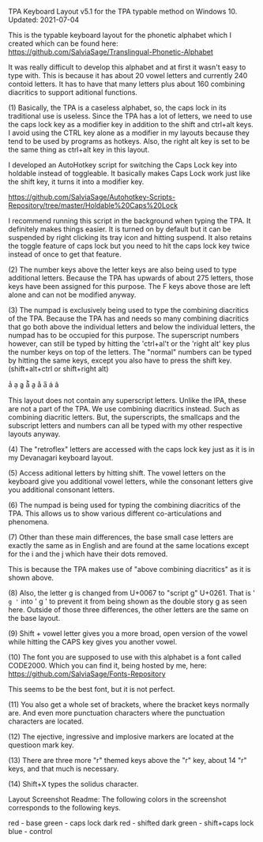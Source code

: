 TPA Keyboard Layout v5.1 for the TPA typable method on Windows 10.
Updated: 2021-07-04

This is the typable keyboard layout for the phonetic alphabet which I created which can be found here:
https://github.com/SalviaSage/Translingual-Phonetic-Alphabet

It was really difficult to develop this alphabet and at first it wasn't easy to type with.
This is because it has about 20 vowel letters and currently 240 contoid letters.
It has to have that many letters plus about 160 combining diacritics to support aditional functions.

(1) Basically, the TPA is a caseless alphabet, so, the caps lock in its traditional use is useless. 
Since the TPA has a lot of letters, we need to use the caps lock key as a modifier key in addition to the shift and ctrl+alt keys.
I avoid using the CTRL key alone as a modifier in my layouts because they tend to be used by programs as hotkeys.
Also, the right alt key is set to be the same thing as ctrl+alt key in this layout.

I developed an AutoHotkey script for switching the Caps Lock key into holdable instead of toggleable.
It basically makes Caps Lock work just like the shift key, it turns it into a modifier key.

https://github.com/SalviaSage/Autohotkey-Scripts-Repository/tree/master/Holdable%20Caps%20Lock

I recommend running this script in the background when typing the TPA. It definitely makes things easier.
It is turned on by default but it can be suspended by right clicking its tray icon and hitting suspend.
It also retains the toggle feature of caps lock but you need to hit the caps lock key twice instead of once to get that feature.


(2) The number keys above the letter keys are also being used to type additional letters.
Because the TPA has upwards of about 275 letters, those keys have been assigned for this purpose.
The F keys above those are left alone and can not be modified anyway.

(3) The numpad is exclusively being used to type the combining diacritics of the TPA.
Because the TPA has and needs so many combining diacritics that go both above the individual letters and below the individual letters, the numpad has to be occupied for this purpose. The superscript numbers however, can still be typed by hitting the 'ctrl+al't or the 'right alt' key plus the number keys on top of the letters. The "normal" numbers can be typed by hitting the same keys, except you also have to press the shift key. (shift+alt+ctrl or shift+right alt)

a̾ ạ a͚ a͐ a̱ å a̅ á â

This layout does not contain any superscript letters. Unlike the IPA, these are not a part of the TPA.
We use combining diacritics instead. Such as combining diacritic letters. But, the superscripts, the smallcaps and the subscript letters and numbers can all be typed with my other respective layouts anyway.

(4) The "retroflex" letters are accessed with the caps lock key just as it is in my Devanagari keyboard layout.

(5) Access aditional letters by hitting shift. The vowel letters on the keyboard give you additional vowel letters, while the consonant letters give you additional consonant letters.

(6) The numpad is being used for typing the combining diacritics of the TPA.
This allows us to show various different co-articulations and phenomena.

(7) Other than these main differences, the base small case letters are exactly the same as in English and are found at the same locations except for the i and the j which have their dots removed.

This is because the TPA makes use of "above combining diacritics" as it is shown above.

(8) Also, the letter g is changed from U+0067 to "script g" U+0261. That is '` g '` into ' ɡ ' to prevent it from being shown as the double story g as seen here. Outside of those three differences, the other letters are the same on the base layout.

(9) Shift + vowel letter gives you a more broad, open version of the vowel while hitting the CAPS key gives you another vowel.

(10) The font you are supposed to use with this alphabet is a font called CODE2000.
Which you can find it, being hosted by me, here: https://github.com/SalviaSage/Fonts-Repository

This seems to be the best font, but it is not perfect.

(11) You also get a whole set of brackets, where the bracket keys normally are. And even more punctuation characters where the punctuation characters are located.

(12) The ejective, ingressive and implosive markers are located at the questioon mark key.

(13) There are three more "r" themed keys above the "r" key, about 14 "r" keys, and that much is necessary.

(14) Shift+X types the solidus character.

Layout Screenshot Readme:
The following colors in the screenshot corresponds to the following keys.

red - base
green - caps lock
dark red - shifted
dark green - shift+caps lock
blue - control

